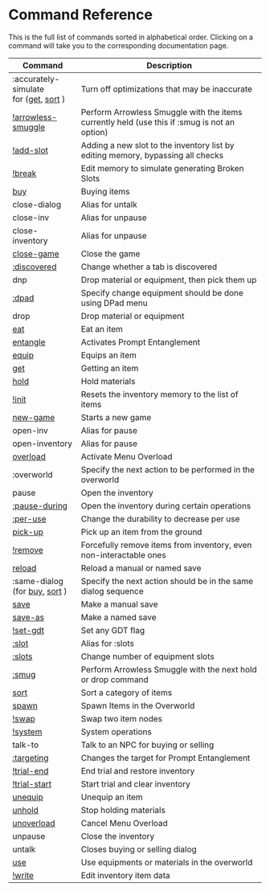 # Command Reference

This is the full list of commands sorted in alphabetical order.
Clicking on a command will take you to the corresponding documentation page.

<div class="skybook--wide-table">

| Command | Description |
|-|-|
| <skyb>:accurately-simulate</skyb><br> for ([<skyb>get</skyb>](../action/get.md#performance), [<skyb>sort</skyb>](../action/sort.md#performance) ) | Turn off optimizations that may be inaccurate |
| [<skyb>!arrowless-smuggle</skyb>](../action/material.md#smuggle-state-for-arrowless-offset) | Perform Arrowless Smuggle with the items currently held (use this if <skyb>:smug</skyb> is not an option)|
| [<skyb>!add-slot</skyb>](../action/low_level.md) | Adding a new slot to the inventory list by editing memory, bypassing all checks |
| [<skyb>!break</skyb>](../action/low_level.md) | Edit memory to simulate generating Broken Slots |
| [<skyb>buy</skyb>](../action/get.md) | Buying items |
| <skyb>close-dialog</skyb> | Alias for <skyb>untalk</skyb> |
| <skyb>close-inv</skyb> | Alias for <skyb>unpause</skyb> |
| <skyb>close-inventory</skyb> | Alias for <skyb>unpause</skyb> |
| [<skyb>close-game</skyb>](../action/save.md) | Close the game |
| [<skyb>:discovered</skyb>](../action/flags.md#discovered-tabs) | Change whether a tab is discovered |
| <skyb>dnp</skyb> | Drop material or equipment, then pick them up |
| [<skyb>:dpad</skyb>](../action/equip.md) | Specify change equipment should be done using DPad menu |
| <skyb>drop</skyb> | Drop material or equipment |
| [<skyb>eat</skyb>](../action/material.md) | Eat an item |
| [<skyb>entangle</skyb>](../action/entangle.md) | Activates Prompt Entanglement |
| [<skyb>equip</skyb>](../action/equip.md) | Equips an item |
| [<skyb>get</skyb>](../action/get.md) | Getting an item |
| [<skyb>hold</skyb>](../action/material.md) | Hold materials |
| [<skyb>!init</skyb>](../action/low_level.md) | Resets the inventory memory to the list of items |
| [<skyb>new-game</skyb>](../action/save.md) | Starts a new game |
| <skyb>open-inv</skyb> | Alias for <skyb>pause</skyb> |
| <skyb>open-inventory</skyb> | Alias for <skyb>pause</skyb> |
| [<skyb>overload</skyb>](../action/overload.md) | Activate Menu Overload |
| <skyb>:overworld</skyb> | Specify the next action to be performed in the overworld |
| <skyb>pause</skyb> | Open the inventory |
| [<skyb>:pause-during</skyb>](../action/get.md#pause-on-item-text-boxes) | Open the inventory during certain operations |
| [<skyb>:per-use</skyb>](../action/overworld.md) | Change the durability to decrease per use |
| [<skyb>pick-up</skyb>](../action/get.md) | Pick up an item from the ground |
| [<skyb>!remove</skyb>](../action/low_level.md) | Forcefully remove items from inventory, even non-interactable ones |
| [<skyb>reload</skyb>](../action/save.md) | Reload a manual or named save |
| <skyb>:same-dialog</skyb> <br>(for [<skyb>buy</skyb>](../action/get.md#buying-from-npc), [<skyb>sort</skyb>](../action/sort.md#sorting-in-selling-screen) ) | Specify the next action should be in the same dialog sequence |
| [<skyb>save</skyb>](../action/save.md) | Make a manual save |
| [<skyb>save-as</skyb>](../action/save.md) | Make a named save |
| [<skyb>!set-gdt</skyb>](../action/flags.md#any-flag) | Set any GDT flag |
| [<skyb>:slot</skyb>](../action/flags.md#number-of-slots-ie-hestu-upgrade) | Alias for <skyb>:slots</skyb> |
| [<skyb>:slots</skyb>](../action/flags.md#number-of-slots-ie-hestu-upgrade) | Change number of equipment slots |
| [<skyb>:smug</skyb>](../action/material.md#smuggle-state-for-arrowless-offset) | Perform Arrowless Smuggle with the next <skyb>hold</skyb> or <skyb>drop</skyb> command |
| [<skyb>sort</skyb>](../action/sort.md) | Sort a category of items |
| [<skyb>spawn</skyb>](../action/overworld.md#spawning-items-in-the-overworld) | Spawn Items in the Overworld |
| [<skyb>!swap</skyb>](../action/low_level.md#change-item-data) | Swap two item nodes |
| [<skyb>!system</skyb>](../action/system.md) | System operations |
| <skyb>talk-to</skyb> | Talk to an NPC for buying or selling |
| [<skyb>:targeting</skyb>](../action/entangle.md) | Changes the target for Prompt Entanglement |
| [<skyb>!trial-end</skyb>](../action/trial.md) | End trial and restore inventory |
| [<skyb>!trial-start</skyb>](../action/trial.md) | Start trial and clear inventory |
| [<skyb>unequip</skyb>](../action/equip.md) | Unequip an item |
| [<skyb>unhold</skyb>](../action/material.md) | Stop holding materials |
| [<skyb>unoverload</skyb>](../action/overload.md) | Cancel Menu Overload |
| <skyb>unpause</skyb> | Close the inventory |
| <skyb>untalk</skyb> | Closes buying or selling dialog |
| [<skyb>use</skyb>](../action/overworld.md) | Use equipments or materials in the overworld |
| [<skyb>!write</skyb>](../action/low_level.md#change-item-data) | Edit inventory item data |

</div>
